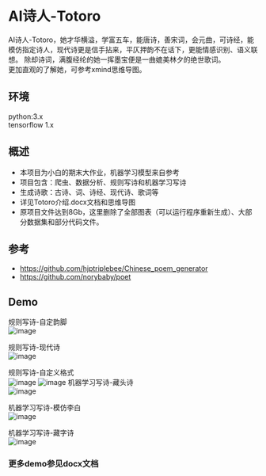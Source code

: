 # AI诗人-Totoro
AI诗人-Totoro，她才华横溢，学富五车，能唐诗，善宋词，会元曲，可诗经，能模仿指定诗人，现代诗更是信手拈来，平仄押韵不在话下，更能情感识别、语义联想。
除却诗词，满腹经纶的她一挥墨宝便是一曲媲美林夕的绝世歌词。<br/>
更加直观的了解她，可参考xmind思维导图。

## 环境
python:3.x <br /> 
tensorflow  1.x

## 概述
- 本项目为小白的期末大作业，机器学习模型来自参考
- 项目包含：爬虫、数据分析、规则写诗和机器学习写诗
- 生成诗歌：古诗、词、诗经、现代诗、歌词等
- 详见Totoro介绍.docx文档和思维导图
- 原项目文件达到8Gb，这里删除了全部图表（可以运行程序重新生成）、大部分数据集和部分代码文件。

## 参考
- https://github.com/hjptriplebee/Chinese_poem_generator
- https://github.com/norybaby/poet

## Demo
规则写诗-自定韵脚 <br /> 
![image](https://github.com/ZubinGou/AI_Poet_Totoro/tree/master/Demo/reg_rhyme.png) <br /> 

规则写诗-现代诗 <br /> 
![image](https://github.com/ZubinGou/AI_Poet_Totoro/tree/master/Demo/reg_modern.png)

规则写诗-自定义格式 <br /> 
![image](https://github.com/ZubinGou/AI_Poet_Totoro/tree/master/Demo/reg_self.png)
![image](https://github.com/norybaby/poet/blob/master/doc/train.png)
机器学习写诗-藏头诗<br /> 
![image](https://github.com/ZubinGou/AI_Poet_Totoro/tree/master/Demo/ml_head.jgp) <br />

机器学习写诗-模仿李白<br /> 
![image](https://github.com/ZubinGou/AI_Poet_Totoro/tree/master/Demo/ml_imitate.png) <br />

机器学习写诗-藏字诗<br /> 
![image](https://github.com/ZubinGou/AI_Poet_Totoro/tree/master/Demo/ml_hide.png) <br />

### 更多demo参见docx文档
